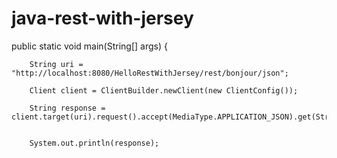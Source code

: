 # java-rest-with-jersey

public static void main(String[] args) {

		String uri = "http://localhost:8080/HelloRestWithJersey/rest/bonjour/json";

		Client client = ClientBuilder.newClient(new ClientConfig());

		String response = client.target(uri).request().accept(MediaType.APPLICATION_JSON).get(String.class);
		

		System.out.println(response);
